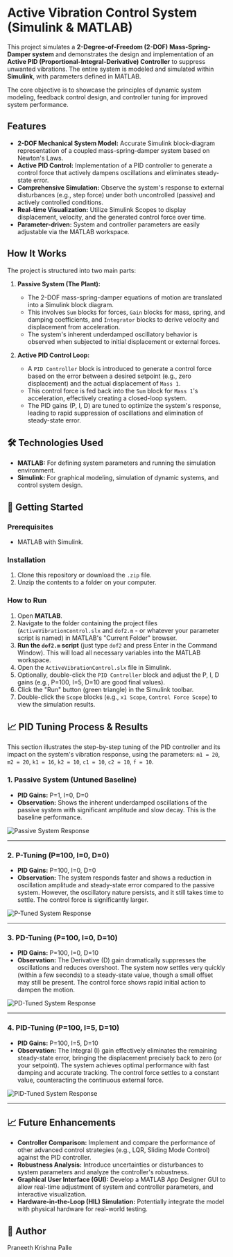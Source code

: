 # Active Vibration Control System (Simulink & MATLAB)

This project simulates a **2-Degree-of-Freedom (2-DOF) Mass-Spring-Damper system** and demonstrates the design and implementation of an **Active PID (Proportional-Integral-Derivative) Controller** to suppress unwanted vibrations. The entire system is modeled and simulated within **Simulink**, with parameters defined in MATLAB.

The core objective is to showcase the principles of dynamic system modeling, feedback control design, and controller tuning for improved system performance.

## Features

* **2-DOF Mechanical System Model:** Accurate Simulink block-diagram representation of a coupled mass-spring-damper system based on Newton's Laws.
* **Active PID Control:** Implementation of a PID controller to generate a control force that actively dampens oscillations and eliminates steady-state error.
* **Comprehensive Simulation:** Observe the system's response to external disturbances (e.g., step force) under both uncontrolled (passive) and actively controlled conditions.
* **Real-time Visualization:** Utilize Simulink Scopes to display displacement, velocity, and the generated control force over time.
* **Parameter-driven:** System and controller parameters are easily adjustable via the MATLAB workspace.

## How It Works

The project is structured into two main parts:

1.  **Passive System (The Plant):**
    * The 2-DOF mass-spring-damper equations of motion are translated into a Simulink block diagram.
    * This involves `Sum` blocks for forces, `Gain` blocks for mass, spring, and damping coefficients, and `Integrator` blocks to derive velocity and displacement from acceleration.
    * The system's inherent underdamped oscillatory behavior is observed when subjected to initial displacement or external forces.

2.  **Active PID Control Loop:**
    * A `PID Controller` block is introduced to generate a control force based on the error between a desired setpoint (e.g., zero displacement) and the actual displacement of `Mass 1`.
    * This control force is fed back into the `Sum` block for `Mass 1`'s acceleration, effectively creating a closed-loop system.
    * The PID gains (P, I, D) are tuned to optimize the system's response, leading to rapid suppression of oscillations and elimination of steady-state error.

## 🛠️ Technologies Used

* **MATLAB:** For defining system parameters and running the simulation environment.
* **Simulink:** For graphical modeling, simulation of dynamic systems, and control system design.

## 🚀 Getting Started

### Prerequisites

* MATLAB with Simulink.

### Installation

1.  Clone this repository or download the `.zip` file.
2.  Unzip the contents to a folder on your computer.

### How to Run

1.  Open **MATLAB**.
2.  Navigate to the folder containing the project files (`ActiveVibrationControl.slx` and `dof2.m` - or whatever your parameter script is named) in MATLAB's "Current Folder" browser.
3.  **Run the `dof2.m` script** (just type `dof2` and press Enter in the Command Window). This will load all necessary variables into the MATLAB workspace.
4.  Open the `ActiveVibrationControl.slx` file in Simulink.
5.  Optionally, double-click the `PID Controller` block and adjust the P, I, D gains (e.g., P=100, I=5, D=10 are good final values).
6.  Click the "Run" button (green triangle) in the Simulink toolbar.
7.  Double-click the `Scope` blocks (e.g., `x1 Scope`, `Control Force Scope`) to view the simulation results.

## 📈 PID Tuning Process & Results

This section illustrates the step-by-step tuning of the PID controller and its impact on the system's vibration response, using the parameters:
`m1 = 20`, `m2 = 20`, `k1 = 16`, `k2 = 10`, `c1 = 10`, `c2 = 10`, `f = 10`.

### 1. Passive System (Untuned Baseline)

* **PID Gains:** P=1, I=0, D=0
* **Observation:** Shows the inherent underdamped oscillations of the passive system with significant amplitude and slow decay. This is the baseline performance.

![Passive System Response](passive_plot.png)

---

### 2. P-Tuning (P=100, I=0, D=0)

* **PID Gains:** P=100, I=0, D=0
* **Observation:** The system responds faster and shows a reduction in oscillation amplitude and steady-state error compared to the passive system. However, the oscillatory nature persists, and it still takes time to settle. The control force is significantly larger.

![P-Tuned System Response](p_plot.png)

---

### 3. PD-Tuning (P=100, I=0, D=10)

* **PID Gains:** P=100, I=0, D=10
* **Observation:** The Derivative (D) gain dramatically suppresses the oscillations and reduces overshoot. The system now settles very quickly (within a few seconds) to a steady-state value, though a small offset may still be present. The control force shows rapid initial action to dampen the motion.

![PD-Tuned System Response](d_plot.png)

---

### 4. PID-Tuning (P=100, I=5, D=10)

* **PID Gains:** P=100, I=5, D=10
* **Observation:** The Integral (I) gain effectively eliminates the remaining steady-state error, bringing the displacement precisely back to zero (or your setpoint). The system achieves optimal performance with fast damping and accurate tracking. The control force settles to a constant value, counteracting the continuous external force.

![PID-Tuned System Response](i_.png)

---

## 📈 Future Enhancements

* **Controller Comparison:** Implement and compare the performance of other advanced control strategies (e.g., LQR, Sliding Mode Control) against the PID controller.
* **Robustness Analysis:** Introduce uncertainties or disturbances to system parameters and analyze the controller's robustness.
* **Graphical User Interface (GUI):** Develop a MATLAB App Designer GUI to allow real-time adjustment of system and controller parameters, and interactive visualization.
* **Hardware-in-the-Loop (HIL) Simulation:** Potentially integrate the model with physical hardware for real-world testing.

## 👤 Author
Praneeth Krishna Palle
